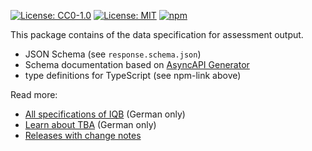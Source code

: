 [![License: CC0-1.0](https://img.shields.io/badge/License-CC0_1.0-lightgrey.svg)](http://creativecommons.org/publicdomain/zero/1.0/) [![License: MIT](https://img.shields.io/badge/License-MIT-yellow.svg)](https://opensource.org/licenses/MIT)
[![npm](https://img.shields.io/npm/v/%40iqbspecs%2Fresponse)](https://www.npmjs.com/package/@iqbspecs/response)

This package contains of the data specification for assessment output.

* JSON Schema (see `response.schema.json`)
* Schema documentation based on [AsyncAPI Generator](https://github.com/asyncapi/generator)
* type definitions for TypeScript (see npm-link above)

Read more:

* [All specifications of IQB](https://iqb-specifications.github.io/) (German only)
* [Learn about TBA](https://iqb-berlin.github.io/tba-info/) (German only)
* [Releases with change notes](https://github.com/iqb-specifications/response/releases)
